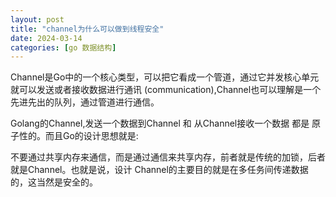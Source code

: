 ```yaml
---
layout: post
title: "channel为什么可以做到线程安全"
date: 2024-03-14
categories: [go 数据结构]
---
```

Channel是Go中的⼀个核⼼类型，可以把它看成⼀个管道，通过它并发核⼼单元就可以发送或者接收数据进⾏通讯
(communication),Channel也可以理解是⼀个先进先出的队列，通过管道进⾏通信。

Golang的Channel,发送⼀个数据到Channel 和 从Channel接收⼀个数据 都是 原⼦性的。⽽且Go的设计思想就是:

不要通过共享内存来通信，⽽是通过通信来共享内存，前者就是传统的加锁，后者就是Channel。也就是说，设计
Channel的主要⽬的就是在多任务间传递数据的，这当然是安全的。


